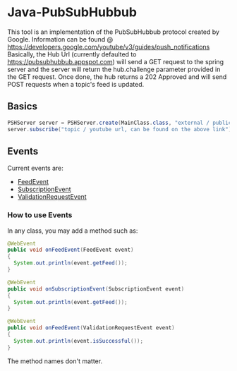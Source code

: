 # Java-PubSubHubbub
This tool is an implementation of the PubSubHubbub protocol created by Google. Information can be found @ https://developers.google.com/youtube/v3/guides/push_notifications
Basically, the Hub Url (currently defaulted to https://pubsubhubbub.appspot.com) will send a GET request to the spring server and the server will return the hub.challenge parameter provided in the GET request. Once done, the hub returns a 202 Approved and will send POST requests when a topic's feed is updated.
## Basics 
```java
PSHServer server = PSHServer.create(MainClass.class, "external / public ip here", port);
server.subscribe("topic / youtube url, can be found on the above link");
```

## Events
Current events are:
- [FeedEvent](https://github.com/Taahh/Java-PubSubHubbub/blob/master/src/main/java/com/taahyt/pubsubbubhub/events/impl/FeedEvent.java)
- [SubscriptionEvent](https://github.com/Taahh/Java-PubSubHubbub/blob/master/src/main/java/com/taahyt/pubsubbubhub/events/impl/SubscriptionEvent.java)
- [ValidationRequestEvent](https://github.com/Taahh/Java-PubSubHubbub/blob/master/src/main/java/com/taahyt/pubsubbubhub/events/impl/ValidationRequestEvent.java)
### How to use Events
In any class, you may add a method such as:
```java
@WebEvent
public void onFeedEvent(FeedEvent event)
{
  System.out.println(event.getFeed());
}

@WebEvent
public void onSubscriptionEvent(SubscriptionEvent event)
{
  System.out.println(event.getFeed());
}

@WebEvent
public void onFeedEvent(ValidationRequestEvent event)
{
  System.out.println(event.isSuccessful());
}
```
The method names don't matter.
